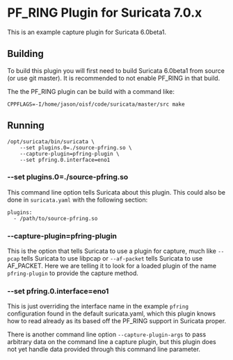 # PF_RING Plugin for Suricata 7.0.x

This is an example capture plugin for Suricata 6.0beta1.

## Building

To build this plugin you will first need to build Suricata 6.0beta1
from source (or use git master). It is recommended to not enable
PF_RING in that build.

The the PF_RING plugin can be build with a command like:
```
CPPFLAGS=-I/home/jason/oisf/code/suricata/master/src make
```

## Running
```
/opt/suricata/bin/suricata \
    --set plugins.0=./source-pfring.so \
    --capture-plugin=pfring-plugin \
    --set pfring.0.interface=eno1
```

### --set plugins.0=./source-pfring.so

This command line option tells Suricata about this plugin. This could also
be done in `suricata.yaml` with the following section:
```
plugins:
  - /path/to/source-pfring.so
```

### --capture-plugin=pfring-plugin

This is the option that tells Suricata to use a plugin for capture, much like
`--pcap` tells Suricata to use libpcap or `--af-packet` tells Suricata to use
AF_PACKET. Here we are telling it to look for a loaded plugin of the name
`pfring-plugin` to provide the capture method.

### --set pfring.0.interface=eno1

This is just overriding the interface name in the example `pfring` configuration
found in the default suricata.yaml, which this plugin knows how to read already
as its based off the PF_RING support in Suricata proper.

There is another command line option `--capture-plugin-args` to pass arbitrary
data on the command line a capture plugin, but this plugin does not yet handle
data provided through this command line parameter.
